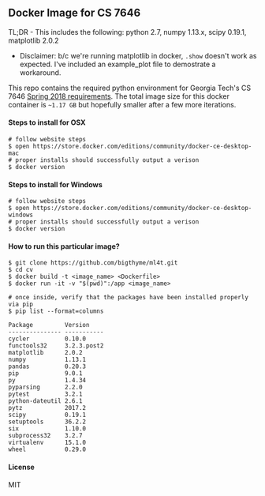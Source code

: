 ## Docker Image for CS 7646

TL;DR - This includes the following:
python 2.7, numpy 1.13.x, scipy 0.19.1, matplotlib 2.0.2

- Disclaimer: b/c we're running matplotlib in docker, `.show` doesn't work as expected.
I've included an example_plot file to demostrate a workaround.

This repo contains the required python environment for Georgia Tech's CS 7646 [Spring 2018 requirements](http://quantsoftware.gatech.edu/ML4T_Software_Installation). The total image size
for this docker container is `~1.17 GB` but hopefully smaller after a few more iterations.

#### Steps to install for OSX
```
# follow website steps
$ open https://store.docker.com/editions/community/docker-ce-desktop-mac
# proper installs should successfully output a verison
$ docker version
```

#### Steps to install for Windows
```
# follow website steps
$ open https://store.docker.com/editions/community/docker-ce-desktop-windows
# proper installs should successfully output a verison
$ docker version
```

#### How to run this particular image?
```
$ git clone https://github.com/bigthyme/ml4t.git
$ cd cv
$ docker build -t <image_name> <Dockerfile>
$ docker run -it -v "$(pwd)":/app <image_name>

# once inside, verify that the packages have been installed properly via pip
$ pip list --format=columns

Package         Version
--------------- -----------
cycler          0.10.0
functools32     3.2.3.post2
matplotlib      2.0.2
numpy           1.13.1
pandas          0.20.3
pip             9.0.1
py              1.4.34
pyparsing       2.2.0
pytest          3.2.1
python-dateutil 2.6.1
pytz            2017.2
scipy           0.19.1
setuptools      36.2.2
six             1.10.0
subprocess32    3.2.7
virtualenv      15.1.0
wheel           0.29.0
```

#### License
MIT
